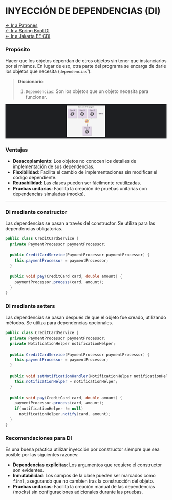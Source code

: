# INYECCIÓN DE DEPENDENCIAS (DI)

[← Ir a Patrones](./../README.md) <br>
[← Ir a Spring Boot DI](./../../../java/spring-boot/dependency-injection/README.md) <br>
[← Ir a Jakarta EE CDI](./../../../java/jakartaee-microprofile/context-dependency-injection/README.md)

### Propósito
Hacer que los objetos dependan de otros objetos sin tener que instanciarlos por sí mismos. En lugar de eso, otra parte
del programa se encarga de darle los objetos que necesita (`dependencias`¹).

> **Diccionario**:
> 1. `Dependencias`: Son los objetos que un objeto necesita para funcionar.

![DI](./../images/dependency-injection.png)

### Ventajas
- **Desacoplamiento**: Los objetos no conocen los detalles de implementación de sus dependencias.
- **Flexibilidad**: Facilita el cambio de implementaciones sin modificar el código dependiente.
- **Reusabilidad**: Las clases pueden ser fácilmente reutilizadas.
- **Pruebas unitarias**: Facilita la creación de pruebas unitarias con dependencias simuladas (mocks).

---

### DI mediante constructor
Las dependencias se pasan a través del constructor. Se utiliza para las dependencias obligatorias.

```java
public class CreditCardService {
  private PaymentProcessor paymentProcessor;

  public CreditCardService(PaymentProcessor paymentProcessor) {
    this.paymentProcessor = paymentProcessor;
  }

  public void pay(CreditCard card, double amount) {
    paymentProcessor.process(card, amount);
  }
}
```

### DI mediante setters
Las dependencias se pasan después de que el objeto fue creado, utilizando métodos. Se utiliza para dependencias opcionales.

```java
public class CreditCardService {
  private PaymentProcessor paymentProcessor;
  private NotificationHelper notificationHelper;

  public CreditCardService(PaymentProcessor paymentProcessor) {
    this.paymentProcessor = paymentProcessor;
  }

  public void setNotificationHandler(NotificationHelper notificationHelper) {
    this.notificationHelper = notificationHelper;
  }
  
  public void pay(CreditCard card, double amount) {
    paymentProcessor.process(card, amount);
    if(notificationHelper != null)
      notificationHelper.notify(card, amount);
  }
}
```

### Recomendaciones para DI
Es una buena práctica utilizar inyección por constructor siempre que sea posible por las siguientes razones:
- **Dependencias explícitas**: Los argumentos que requiere el constructor son evidentes.
- **Inmutabilidad**: Los campos de la clase pueden ser marcados como `final`, asegurando que no cambien tras la construcción del objeto.
- **Pruebas unitarias**: Facilita la creación manual de las dependencias (mocks) sin configuraciones adicionales durante las pruebas.